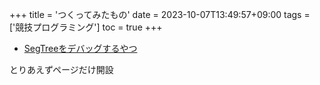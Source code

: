 +++
title = 'つくってみたもの'
date = 2023-10-07T13:49:57+09:00
tags = ['競技プログラミング']
toc = true
+++

- [SegTreeをデバッグするやつ](https://coindarw.github.io/apps/kyopro-debug/segtree/)

とりあえずページだけ開設